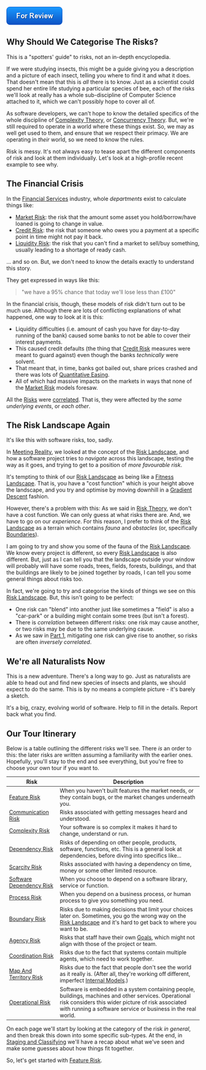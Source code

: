 ![For Review](images/state/for-review.png)


## Why Should We Categorise The Risks?

This is a "spotters' guide" to risks, not an in-depth encyclopedia.  <!-- tweet-end -->

If we were studying insects, this might be a guide giving you a description and a picture of each insect, telling you where to find it and what it does.  <!-- tweet-end --> That doesn't mean that this is _all_ there is to know.  Just as a scientist could spend her entire life studying a particular species of bee, each of the risks we'll look at really has a whole sub-discipline of Computer Science attached to it, which we can't possibly hope to cover all of.  

As software developers, we can't hope to know the detailed specifics of the whole discipline of [Complexity Theory](https://en.wikipedia.org/wiki/Complexity_theory), or [Concurrency Theory](https://en.wikipedia.org/wiki/Concurrency_(computer_science)).  But, we're still required to operate in a world where these things exist.  So, we may as well get used to them, and ensure that we respect their primacy.  We are operating in _their_ world, so we need to know the rules.


Risk is messy.  It's not always easy to tease apart the different components of risk and look at them individually.<!-- tweet-end -->  Let's look at a high-profile recent example to see why.

## The Financial Crisis

In the [Financial Services](https://en.wikipedia.org/wiki/Financial_services) industry, whole _departments_ exist to calculate things like:

- [Market Risk](https://en.wikipedia.org/wiki/Market_risk):  the risk that the amount some asset you hold/borrow/have loaned is going to change in value.
- [Credit Risk](https://en.wikipedia.org/wiki/Credit_risk):  the risk that someone who owes you a payment at a specific point in time might not pay it back.
- [Liquidity Risk](https://en.wikipedia.org/wiki/Liquidity_risk): the risk that you can't find a market to sell/buy something, usually leading to a shortage of ready cash.

... and so on.  But, we don't need to know the details exactly to understand this story.

They get expressed in ways like this:  

> "we have a 95% chance that today we'll lose less than £100"

In the financial crisis, though, these models of risk didn't turn out to be much use.   Although there are lots of conflicting explanations of what happened, one way to look at it is this:

 - Liquidity difficulties (i.e. amount of cash you have for day-to-day running of the bank) caused some banks to not be able to cover their interest payments.
 - This caused credit defaults (the thing that [Credit Risk](https://en.wikipedia.org/wiki/Credit_risk) measures were meant to guard against) even though the banks _technically_ were solvent.
 - That meant that, in time, banks got bailed out, share prices crashed and there was lots of [Quantitative Easing](https://en.wikipedia.org/wiki/Quantitative_easing).
 - All of which had massive impacts on the markets in ways that none of the [Market Risk](https://en.wikipedia.org/wiki/Market_risk) models foresaw.

All the [Risks](Glossary#Risk) were [correlated](https://www.investopedia.com/terms/c/correlation.asp).  That is, they were affected by the _same underlying events_, or _each other_.

## The Risk Landscape Again

It's like this with software risks, too, sadly.  

In [Meeting Reality](Meeting-Reality), we looked at the concept of the [Risk Landscape](Risk-Landscape), and how a software project tries to _navigate_ across this landscape, testing the way as it goes, and trying to get to a position of _more favourable risk_.

It's tempting to think of our [Risk Landscape](Risk-Landscape) as being like a [Fitness Landscape](https://en.wikipedia.org/wiki/Fitness_landscape).  That is, you have a "cost function" which is your height above the landscape, and you try and optimise by moving downhill in a [Gradient Descent](https://en.wikipedia.org/wiki/Gradient_descent) fashion.  

However, there's a problem with this:  As we said in [Risk Theory](Evaluating-Risk), we don't have a cost function.  We can only guess at what risks there are.  And, we have to go on our _experience_. For this reason, I prefer to think of the [Risk Landscape](Risk-Landscape) as a terrain which contains _fauna_ and _obstacles_ (or, specifically [Boundaries](Boundary-Risk)).

I am going to try and show you some of the fauna of the [Risk Landscape](Risk-Landscape).  We know every project is different, so every [Risk Landscape](Risk-Landscape) is also different.  But, just as I can tell you that the landscape outside your window will probably will have some roads, trees, fields, forests, buildings, and that the buildings are likely to be joined together by roads, I can tell you some general things about risks too.

In fact, we're going to try and categorise the kinds of things we see on this [Risk Landscape](Risk-Landscape).  But, this isn't going to be perfect: 

 - One risk can "blend" into another just like sometimes a "field" is also a "car-park" or a building might contain some trees (but isn't a forest).
 - There is _correlation_ between different risks:  one risk may cause another, or two risks may be due to the same underlying cause.
 - As we saw in [Part 1](Home#Part-1-Introduction), mitigating one risk can give rise to another, so risks are often _inversely correlated_.

## We're all Naturalists Now

This is a new adventure.  There's a long way to go.  Just as naturalists are able to head out and find new species of insects and plants, we should expect to do the same. <!-- tweet-end --> This is by no means a complete picture - it's barely a sketch.   

It's a big, crazy, evolving world of software.  Help to fill in the details.   Report back what you find.<!-- tweet-end -->

## Our Tour Itinerary

Below is a table outlining the different risks we'll see.  There _is_ an order to this:  the later risks are written assuming a familiarity with the earlier ones.  Hopefully, you'll stay to the end and see everything, but you're free to choose your own tour if you want to.

|Risk            |          Description           |      
|----------------|--------------------------|
|[Feature Risk](Feature-Risk)                        |When you haven't built features the market needs, or they contain bugs, or the market changes underneath you.  <br />     |
|[Communication Risk](Communication-Risk)            |Risks associated with getting messages heard and understood.|             
|[Complexity Risk](Complexity-Risk)                  |Your software is so complex it makes it hard to change, understand or run.             |        
|[Dependency Risk](Dependency-Risk)                  |Risks of depending on other people, products, software, functions, etc. This is a general look at dependencies, before diving into specifics like...|  
|[Scarcity Risk](Scarcity-Risk)                      |Risks associated with having a dependency on time, money or some other limited resource.|    
|[Software Dependency Risk](Software-Dependency-Risk)|When you choose to depend on a software library, service or function.|    
|[Process Risk](Process-Risk)                        |When you depend on a business process, or human process to give you something you need.|
|[Boundary Risk](Boundary-Risk)                      |Risks due to making decisions that limit your choices later on.  Sometimes, you go the wrong way on the [Risk Landscape](Risk-Landscape) and it's hard to get back to where you want to be.|            
|[Agency Risk](Agency-Risk)                          |Risks that staff have their own [Goals](Glossary#goal-in-mind), which might not align with those of the project or team.|
|[Coordination Risk](Coordination-Risk)              |Risks due to the fact that systems contain multiple agents, which need to work together.|       
|[Map And Territory Risk](Map-And-Territory-Risk)    |Risks due to the fact that people don't see the world as it really is. (After all, they're working off different, imperfect [Internal Models](Glossary#internal-model).)|  
|[Operational Risk](Operational-Risk)                |Software is embedded in a system containing people, buildings, machines and other services.  Operational risk considers this wider picture of risk associated with running a software service or business in the real world.|
       
On each page we'll start by looking at the category of the risk _in general_, and then break this down into some specific sub-types.  At the end, in [Staging and Classifying](Staging-And-Classifying) we'll have a recap about what we've seen and make some guesses about how things fit together.                                                          

So, let's get started with [Feature Risk](Feature-Risk).
